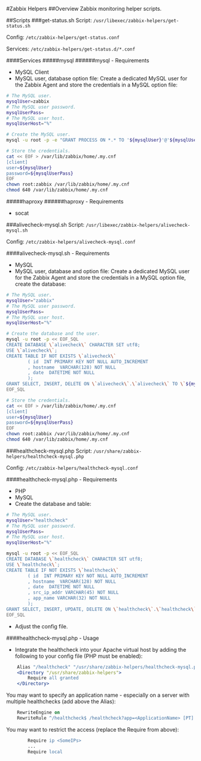 #Zabbix Helpers
##Overview
Zabbix monitoring helper scripts.

##Scripts
###get-status.sh
Script: `/usr/libexec/zabbix-helpers/get-status.sh`

Config: `/etc/zabbix-helpers/get-status.conf`

Services: `/etc/zabbix-helpers/get-status.d/*.conf`

####Services
#####mysql
######mysql - Requirements
* MySQL Client
* MySQL user, database option file:
Create a dedicated MySQL user for the Zabbix Agent and store the credentials in a MySQL option file:
```bash
# The MySQL user.
mysqlUser=zabbix
# The MySQL user password.
mysqlUserPass=
# The MySQL user host.
mysqlUserHost="%"

# Create the MySQL user.
mysql -u root -p -e "GRANT PROCESS ON *.* TO '${mysqlUser}'@'${mysqlUserHost}' IDENTIFIED BY '${mysqlUserPass}'"

# Store the credentials.
cat << EOF > /var/lib/zabbix/home/.my.cnf
[client]
user=${mysqlUser}
password=${mysqlUserPass}
EOF
chown root:zabbix /var/lib/zabbix/home/.my.cnf
chmod 640 /var/lib/zabbix/home/.my.cnf
```

#####haproxy
######haproxy - Requirements
* socat

###alivecheck-mysql.sh
Script: `/usr/libexec/zabbix-helpers/alivecheck-mysql.sh`

Config: `/etc/zabbix-helpers/alivecheck-mysql.conf`

####alivecheck-mysql.sh - Requirements
* MySQL
* MySQL user, database and option file:
Create a dedicated MySQL user for the Zabbix Agent and store the credentials in a MySQL option file, create the database:
```bash
# The MySQL user.
mysqlUser="zabbix"
# The MySQL user password.
mysqlUserPass=
# The MySQL user host.
mysqlUserHost="%"

# Create the database and the user.
mysql -u root -p << EOF_SQL
CREATE DATABASE \`alivecheck\` CHARACTER SET utf8;
USE \`alivecheck\`;
CREATE TABLE IF NOT EXISTS \`alivecheck\`
        ( id  INT PRIMARY KEY NOT NULL AUTO_INCREMENT
        , hostname  VARCHAR(128) NOT NULL
        , date  DATETIME NOT NULL
        );
GRANT SELECT, INSERT, DELETE ON \`alivecheck\`.\`alivecheck\` TO \`${mysqlUser}\`@\`${mysqlUserHost}\` IDENTIFIED BY "${mysqlUserPass}"
EOF_SQL

# Store the credentials.
cat << EOF > /var/lib/zabbix/home/.my.cnf
[client]
user=${mysqlUser}
password=${mysqlUserPass}
EOF
chown root:zabbix /var/lib/zabbix/home/.my.cnf
chmod 640 /var/lib/zabbix/home/.my.cnf
```
###healthcheck-mysql.php
Script: `/usr/share/zabbix-helpers/healthcheck-mysql.php`

Config: `/etc/zabbix-helpers/healthcheck-mysql.conf`

####healthcheck-mysql.php - Requirements
* PHP
* MySQL
* Create the database and table:
```bash
# The MySQL user.
mysqlUser="healthcheck"
# The MySQL user password.
mysqlUserPass=
# The MySQL user host.
mysqlUserHost="%"

mysql -u root -p << EOF_SQL
CREATE DATABASE \`healthcheck\` CHARACTER SET utf8;
USE \`healthcheck\`;
CREATE TABLE IF NOT EXISTS \`healthcheck\`
        ( id  INT PRIMARY KEY NOT NULL AUTO_INCREMENT
        , hostname  VARCHAR(128) NOT NULL
        , date  DATETIME NOT NULL
        , src_ip_addr VARCHAR(45) NOT NULL
        , app_name VARCHAR(32) NOT NULL
        );
GRANT SELECT, INSERT, UPDATE, DELETE ON \`healthcheck\`.\`healthcheck\` TO \`${mysqlUser}\`@\`${mysqlUserHost}\` IDENTIFIED BY "${mysqlUserPass}";
EOF_SQL
```
* Adjust the config file.

####healthcheck-mysql.php - Usage
* Integrate the healthcheck into your Apache virtual host by adding the following to your config file (PHP must be enabled):
```apache
    Alias "/healthcheck" "/usr/share/zabbix-helpers/healthcheck-mysql.php"
    <Directory "/usr/share/zabbix-helpers">
        Require all granted
    </Directory>
```
You may want to specify an application name - especially on a server with multiple healthchecks (add above the Alias):
```apache
    RewriteEngine on
    RewriteRule ^/healthcheck$ /healthcheck?app=<ApplicationName> [PT]
```
You may want to restrict the access (replace the Require from above):
```apache
        Require ip <SomeIPs>
        ...
        Require local
```

